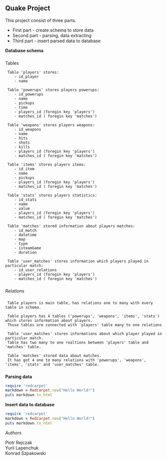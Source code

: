 Quake Project
---

This project consist of three parts.
-  First part - create schema to store data
-  Second part - parsing, data extracting
-  Third part - insert parsed data to database

**Database schema**

###

Tables
```
 Table 'players' stores:
    - id_player
    - name

 Table 'powerups' stores players powerups:
    - id_powerups
    - name
    - pickups
    - time
    - players_id (foregin key 'players')
    - matches_id ( foregin key 'matches')

 Table 'weapons' stores players weapons:
    - id_weapons
    - name
    - hits
    - shots
    - kills
    - players_id (foregin key 'players')
    - matches_id ( foregin key 'matches')

 Table 'items' stores players items:
    - id_item
    - name
    - pickups
    - players_id (foregin key 'players')
    - matches_id ( foregin key 'matches')

 Table 'stats' stores players statistics:
    - id_stats
    - name
    - value
    - players_id (foregin key 'players')
    - matches_id ( foregin key 'matches')

 Table 'matches' stored information about players matches:
    - id_match
    - datetime
    - map
    - type
    - isteamGame
    - duration

 Table 'user_matches' stores information which players played in particular match:
    - id_user_relations
    - players_id (foregin key 'players')
    - matches_id ( foregin key 'matches')
```

###

*Relations*

###

```
 Table players is main table, has relations one to many with every table in schema.

 Table players has 4 tables ('powerups', 'weapons', 'items', 'stats') which stores information about players. 
 Those tables are connected with 'players' table many to one relations

 Table 'user_matches' stores informations about which player played in particular match. 
 Table has two many to one realtions between 'players' table and 'matches' table.

 Table 'matches' stored data about matches.
 It has got 4 one to many relations with 'powerups', 'weapons', 'items', 'stats' and 'user_matches' table.
```

###

**Parsing data**

```ruby
require 'redcarpet'
markdown = Redcarpet.new("Hello World!")
puts markdown.to_html
```

**Insert data to database**

```ruby
require 'redcarpet'
markdown = Redcarpet.new("Hello World!")
puts markdown.to_html
```

*Authors*

Piotr Rejczak\
Yurii Lapenchuk\
Konrad Szpakowski

